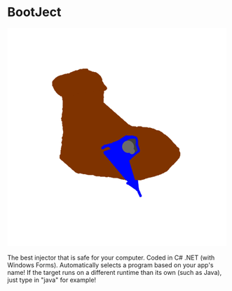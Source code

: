 # BootJect
![logo](https://github.com/AcaiBerii/BootJect/blob/master/help.png?raw=true)


The best injector that is safe for your computer. Coded in C# .NET (with Windows Forms).
Automatically selects a program based on your app's name!
If the target runs on a different runtime than its own (such as Java), just type in "java" for example!
